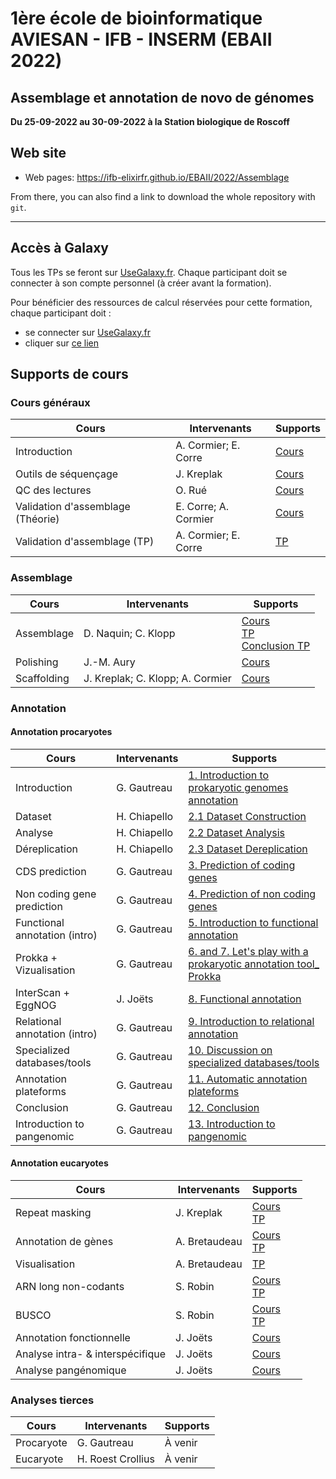 
# 1ère école de bioinformatique AVIESAN - IFB - INSERM (EBAII 2022)

## Assemblage et annotation de novo de génomes

**Du 25-09-2022 au 30-09-2022 à la Station biologique de Roscoff**


## Web site

- Web pages: <https://ifb-elixirfr.github.io/EBAII/2022/Assemblage>

From there, you can also find a link to download the whole repository with `git`.

****

## Accès à Galaxy

Tous les TPs se feront sur [UseGalaxy.fr](https://usegalaxy.fr). Chaque participant doit se connecter à son compte personnel (à créer avant la formation).

Pour bénéficier des ressources de calcul réservées pour cette formation, chaque participant doit :

- se connecter sur [UseGalaxy.fr](https://usegalaxy.fr)
- cliquer sur [ce lien](https://usegalaxy.fr/join-training/ebaii_aa/)

## Supports de cours

### Cours généraux

| Cours                             | Intervenants         | Supports                                                                                                                                         |
|-----------------------------------|----------------------|--------------------------------------------------------------------------------------------------------------------------------------------------|
| Introduction                      | A. Cormier; E. Corre | [Cours](https://training.galaxyproject.org/training-material/topics/assembly/tutorials/get-started-genome-assembly/slides.html)                  |
| Outils de séquençage              | J. Kreplak           | [Cours](https://docs.google.com/presentation/d/1rtTCyVF4dz0Trmny5e8r1brzfNab8ZUN/edit?usp=sharing&ouid=109813995176155673766&rtpof=true&sd=true) |
| QC des lectures                   | O. Rué               | [Cours](https://drive.google.com/file/d/1Mv33oQ-_h-ZCxemvlcqYqpQEHd97tJzt/view?usp=sharing)                                                      |
| Validation d'assemblage (Théorie) | E. Corre; A. Cormier | [Cours](https://training.galaxyproject.org/training-material/topics/assembly/tutorials/assembly-quality-control/slides.html)                     |
| Validation d'assemblage (TP)      | A. Cormier; E. Corre | [TP](https://training.galaxyproject.org/training-material/topics/assembly/tutorials/assembly-quality-control/tutorial.html)                      |


### Assemblage

| Cours         | Intervenants                     | Supports                                                                                                      |
|---------------|----------------------------------|---------------------------------------------------------------------------------------------------------------|
| Assemblage    | D. Naquin; C. Klopp              | [Cours](Genome_assembly.pdf) <br> [TP](Genome_assembly_tp.pdf) <br> [Conclusion TP](conclusion_TP.pdf)        |
| Polishing     | J.-M. Aury                       | [Cours](https://docs.google.com/presentation/d/1RAScBkXvWkRCuD2WAbgNLJZ8zJNXz9skkHJ-MGp4VBk/edit?usp=sharing) |
| Scaffolding   | J. Kreplak; C. Klopp; A. Cormier | [Cours](https://drive.google.com/file/d/1SRBBqRPUUTePJ7K1wsqbmaFGqAuvVIt6/view?usp=sharing)                   |

### Annotation

#### Annotation procaryotes

| Cours                         | Intervenants | Supports                                                                                                                                                                              |
|-------------------------------|--------------|---------------------------------------------------------------------------------------------------------------------------------------------------------------------------------------|
| Introduction                  | G. Gautreau  | [1. Introduction to prokaryotic genomes annotation](https://github.com/IFB-ElixirFr/EBAII/files/9681928/1.Introduction.to.prokaryotic.genomes.annotation.pdf)|
| Dataset                       | H. Chiapello | [2.1 Dataset Construction](https://github.com/IFB-ElixirFr/EBAII/files/9659668/2.1-Dataset-Construction-EBAIIA.A.pdf)|
| Analyse                       | H. Chiapello | [2.2 Dataset Analysis](https://github.com/IFB-ElixirFr/EBAII/files/9659684/2.2-Dataset-Analysis-EBAIIA.A.pdf)|
| Déreplication                 | H. Chiapello | [2.3 Dataset Dereplication](https://github.com/IFB-ElixirFr/EBAII/files/9659690/2.3-Dataset-Dereplication-EBAIIA.A.pdf)|
| CDS prediction                | G. Gautreau  | [3. Prediction of coding genes](https://github.com/IFB-ElixirFr/EBAII/files/9681927/3.Prediction.of.coding.genes.pdf)|
| Non coding gene prediction    | G. Gautreau  | [4. Prediction of non coding genes](https://github.com/IFB-ElixirFr/EBAII/files/9681926/4.Prediction.of.non.coding.genes.pdf)|
| Functional annotation (intro) | G. Gautreau  | [5. Introduction to functional annotation](https://github.com/IFB-ElixirFr/EBAII/files/9681925/5.Introduction.to.functional.annotation.pdf)|
| Prokka + Vizualisation        | G. Gautreau  | [6. and 7. Let's play with a prokaryotic annotation tool_ Prokka](https://github.com/IFB-ElixirFr/EBAII/files/9681924/6.and.7.Let.s.play.with.a.prokaryotic.annotation.tool_.Prokka_JBrowse.pdf)|
| InterScan + EggNOG            | J. Joëts     | [8. Functional annotation](https://github.com/IFB-ElixirFr/EBAII/files/9662567/FunctAnnot.jjoets.pdf)|
| Relational annotation (intro) | G. Gautreau  | [9. Introduction to relational annotation](https://github.com/IFB-ElixirFr/EBAII/files/9681923/9.Introduction.to.relational.annotation.pdf)|
| Specialized databases/tools   | G. Gautreau  | [10. Discussion on specialized databases/tools](https://github.com/IFB-ElixirFr/EBAII/files/9681921/10.Discussion.on.specialized.databases.pdf)|
| Annotation plateforms          | G. Gautreau  | [11. Automatic annotation plateforms](https://github.com/IFB-ElixirFr/EBAII/files/9681920/_11.Automatic.annotation.plateform.pdf)|
| Conclusion                    | G. Gautreau  | [12. Conclusion](https://github.com/IFB-ElixirFr/EBAII/files/9681919/12.Conclusion.prokaryotic.genome.annotation.pdf)|
| Introduction to pangenomic    | G. Gautreau  | [13. Introduction to pangenomic](https://github.com/IFB-ElixirFr/EBAII/files/9681917/13.Introduction.to.pangenomic.pdf)|

#### Annotation eucaryotes

| Cours                            | Intervenants  | Supports |
|----------------------------------|---------------|----------|
| Repeat masking                   | J. Kreplak    | [Cours](https://drive.google.com/file/d/1rcF9d7ZG4gPMrMYjt3vhwGzCGhdF2BVy/view?usp=sharing) <br> [TP](https://training.galaxyproject.org/training-material/topics/genome-annotation/tutorials/repeatmasker/tutorial.html) |
| Annotation de gènes              | A. Bretaudeau | [Cours](https://training.galaxyproject.org/training-material/topics/genome-annotation/slides/introduction.html)<br>[TP](https://training.galaxyproject.org/topics/genome-annotation/tutorials/funannotate/tutorial.html) |
| Visualisation                    | A. Bretaudeau | [TP](https://training.galaxyproject.org/topics/genome-annotation/tutorials/funannotate/tutorial.html#visualisation-with-a-genome-browser) |
| ARN long non-codants             | S. Robin      | [Cours](FEELnc_Sept_2022.pdf)<br>[TP](https://training.galaxyproject.org/topics/genome-annotation/tutorials/lncrna/tutorial.html) |
| BUSCO                            | S. Robin      | [Cours](BUSCO_Sept_2022.pdf)<br>[TP]() |
| Annotation fonctionnelle         | J. Joëts      | [Cours](https://drive.google.com/file/d/1vP2NMW0c0aOWSRHKwU3FNHzHRovg9GMp/view?usp=sharing) |
| Analyse intra- & interspécifique | J. Joëts      |  [Cours](https://drive.google.com/file/d/1UQuovplBzxYgk-kIw8E5dIJ-ids2yVmh/view?usp=sharing) |
| Analyse pangénomique             | J. Joëts      |  [Cours](https://drive.google.com/file/d/1ueTV24RUvvof4rUSKv7dKRYr5HcGvarq/view?usp=sharing) |


### Analyses tierces

| Cours      | Intervenants      | Supports |
|------------|-------------------|----------|
| Procaryote | G. Gautreau       |  À venir |
| Eucaryote  | H. Roest Crollius |  À venir |
